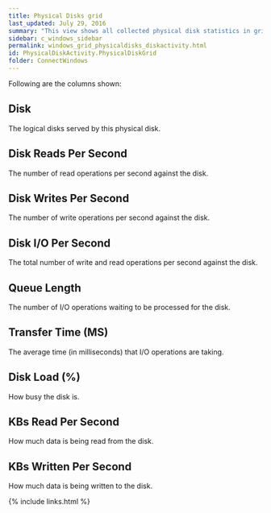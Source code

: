 ```yaml
---
title: Physical Disks grid
last_updated: July 29, 2016
summary: "This view shows all collected physical disk statistics in grid rather than chart view. This allows sorting on statistics across all disks for the current values. (Click a column heading to order by that column.)"
sidebar: c_windows_sidebar
permalink: windows_grid_physicaldisks_diskactivity.html
id: PhysicalDiskActivity.PhysicalDiskGrid
folder: ConnectWindows
---
```



Following are the columns shown:

## Disk

The logical disks served by this physical disk.

## Disk Reads Per Second

The number of read operations per second against the disk.

## Disk Writes Per Second

The number of write operations per second against the disk.

## Disk I/O Per Second

The total number of write and read operations per second against the disk.

## Queue Length

The number of I/O operations waiting to be processed for the disk.

## Transfer Time (MS)

The average time (in milliseconds) that I/O operations are taking.

## Disk Load (%)

How busy the disk is.

## KBs Read Per Second

How much data is being read from the disk.

## KBs Written Per Second

How much data is being written to the disk.

{% include links.html %}
